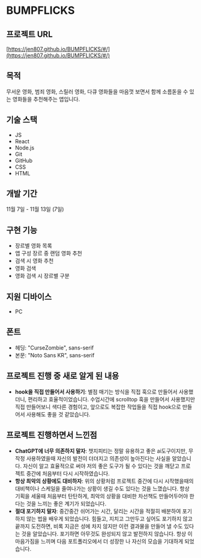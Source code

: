 # BUMPFLICKS

## 프로젝트 URL

[https://jen807.github.io/BUMPFLICKS/#/](https://jen807.github.io/BUMPFLICKS/#/)

## 목적

무서운 영화, 범죄 영화, 스릴러 영화, 다큐 영화들을 마음껏 보면서
함께 소름돋을 수 있는 영화들을 추천해주는 앱입니다.

## 기술 스택

- JS
- React
- Node.js
- Git
- GitHub
- CSS
- HTML

## 개발 기간

11월 7일 - 11월 13일 (7일)

## 구현 기능

- 장르별 영화 목록
- 앱 구성 장르 중 랜덤 영화 추천
- 검색 시 영화 추천
- 영화 검색
- 영화 검색 시 장르별 구분

## 지원 디바이스

- PC

## 폰트

- 헤딩: "CurseZombie", sans-serif
- 본문: "Noto Sans KR", sans-serif

## 프로젝트 진행 중 새로 알게 된 내용

- **hook을 직접 만들어서 사용하기**: 별점 매기는 방식을 직접 훅으로 만들어서 사용했더니, 편리하고 효율적이었습니다. 수업시간에 scrolltop 훅을 만들어서 사용했지만 직접 만들어보니 색다른 경험이고, 앞으로도 복잡한 작업들을 직접 hook으로 만들어서 사용해도 좋을 것 같았습니다.

## 프로젝트 진행하면서 느낀점

- **ChatGPT에 너무 의존하지 말자**: 챗지피티는 정말 유용하고 좋은 ai도구이지만, 무작정 사용하였을때 자신의 발전이 더뎌지고 의존성이 높아진다는 사실을 알았습니다. 자신이 알고 효율적으로 써야 저의 좋은 도구가 될 수 있다는 것을 깨닫고 프로젝트 중간에 처음부터 다시 시작하였습니다.
- **항상 최악의 상황에도 대비하자**: 위의 상황처럼 프로젝트 중간에 다시 시작했을때의 대비책이나 스케일을 줄여나가는 상황이 생길 수도 있다는 것을 느꼈습니다. 항상 기획을 세울때 처음부터 탄탄하게, 최악의 상황을 대비한 차선책도 만들어두어야 한다는 것을 느끼는 좋은 계기가 되었습니다.
- **절대 포기하지 말자**: 중간중간 쉬어가는 시간, 달리는 시간을 적절히 배분하여 포기하지 않는 법을 배우게 되었습니다. 힘들고, 지치고 그만두고 싶어도 포기하지 않고 끝까지 도전하면, 비록 지금은 성에 차지 않지만 이런 결과물을 만들어 낼 수도 있다는 것을 알았습니다. 포기하면 아무것도 완성되지 않고 발전하지 않습니다. 항상 이 마음가짐을 느끼며 다음 포트폴리오에서 더 성장한 나 자신의 모습을 기대하게 되었습니다.
